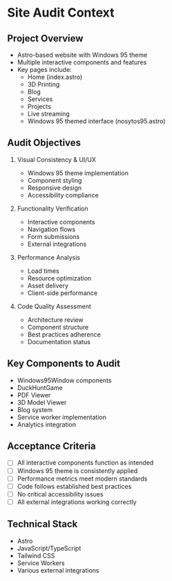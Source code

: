 # Site Audit Context

## Project Overview
- Astro-based website with Windows 95 theme
- Multiple interactive components and features
- Key pages include:
  - Home (index.astro)
  - 3D Printing
  - Blog
  - Services
  - Projects
  - Live streaming
  - Windows 95 themed interface (nosytos95.astro)

## Audit Objectives
1. Visual Consistency & UI/UX
   - Windows 95 theme implementation
   - Component styling
   - Responsive design
   - Accessibility compliance

2. Functionality Verification
   - Interactive components
   - Navigation flows
   - Form submissions
   - External integrations

3. Performance Analysis
   - Load times
   - Resource optimization
   - Asset delivery
   - Client-side performance

4. Code Quality Assessment
   - Architecture review
   - Component structure
   - Best practices adherence
   - Documentation status

## Key Components to Audit
- Windows95Window components
- DuckHuntGame
- PDF Viewer
- 3D Model Viewer
- Blog system
- Service worker implementation
- Analytics integration

## Acceptance Criteria
- [ ] All interactive components function as intended
- [ ] Windows 95 theme is consistently applied
- [ ] Performance metrics meet modern standards
- [ ] Code follows established best practices
- [ ] No critical accessibility issues
- [ ] All external integrations working correctly

## Technical Stack
- Astro
- JavaScript/TypeScript
- Tailwind CSS
- Service Workers
- Various external integrations